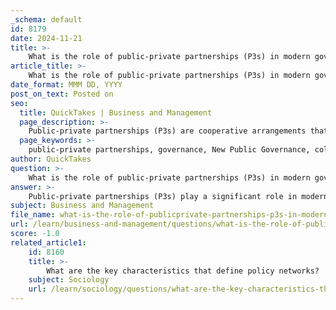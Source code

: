 ```yaml
---
_schema: default
id: 8179
date: 2024-11-21
title: >-
    What is the role of public-private partnerships (P3s) in modern governance?
article_title: >-
    What is the role of public-private partnerships (P3s) in modern governance?
date_format: MMM DD, YYYY
post_on_text: Posted on
seo:
  title: QuickTakes | Business and Management
  page_description: >-
    Public-private partnerships (P3s) are cooperative arrangements that significantly impact modern governance by fostering collaboration, enhancing public value, and addressing complex societal challenges within a framework of shared risks and resources.
  page_keywords: >-
    public-private partnerships, governance, New Public Governance, collaboration, risk sharing, public value, OECD principles, citizen engagement, sustainability, e-government, infrastructure, service delivery
author: QuickTakes
question: >-
    What is the role of public-private partnerships (P3s) in modern governance?
answer: >-
    Public-private partnerships (P3s) play a significant role in modern governance, particularly within the context of New Public Governance (NPG). These partnerships are cooperative arrangements between public and private sectors that have gained traction over the past 40 years, especially in the fields of infrastructure and public services, such as transportation, water and sewage, energy, and environmental protection.\n\n### Key Roles of P3s in Modern Governance:\n\n1. **Collaboration and Risk Sharing**: P3s involve long-term contractual relationships that entail risk-sharing and joint decision-making, moving beyond traditional government procurement methods. This collaborative approach allows for the pooling of resources and expertise from both sectors, which can lead to more innovative solutions to complex public problems.\n\n2. **Enhancing Public Value**: The NPG paradigm emphasizes the importance of governance networks and partnerships in producing public value. P3s are seen as a mechanism to enhance public-private and public-non-profit collaboration, which is essential for addressing multifaceted societal challenges.\n\n3. **Framework for Governance**: The OECD's Recommendation on Principles for Public Governance of Public-Private Partnerships outlines best practices for ensuring that P3s are implemented effectively. This framework helps guide the establishment and management of P3s, ensuring that they align with public governance principles.\n\n4. **Citizen Engagement**: While P3s can improve service delivery, they also raise concerns about citizen engagement and power dynamics. Research indicates that while citizen participation can provide valuable local insights, it may not always lead to improved public-sector expertise or mitigate power imbalances. Addressing these issues is crucial for the success of P3s.\n\n5. **Challenges and Sustainability**: The operational sustainability of P3s can be influenced by various factors, including political dynamics, resource conditions, and the legal framework. A collaborative governance framework can help identify and address these challenges, ensuring that P3s remain effective and sustainable over time.\n\n6. **E-Government and Service Delivery**: P3s can also be enhanced through e-government initiatives, which improve access to services and citizen engagement. The success of these initiatives often depends on adequate infrastructure, resources, and effective governance structures.\n\nIn summary, public-private partnerships are integral to modern governance as they facilitate collaboration, enhance public value, and address complex societal issues. However, their success depends on careful management of citizen engagement, power dynamics, and sustainability challenges.
subject: Business and Management
file_name: what-is-the-role-of-publicprivate-partnerships-p3s-in-modern-governance.md
url: /learn/business-and-management/questions/what-is-the-role-of-publicprivate-partnerships-p3s-in-modern-governance
score: -1.0
related_article1:
    id: 8160
    title: >-
        What are the key characteristics that define policy networks?
    subject: Sociology
    url: /learn/sociology/questions/what-are-the-key-characteristics-that-define-policy-networks
---
```


&nbsp;